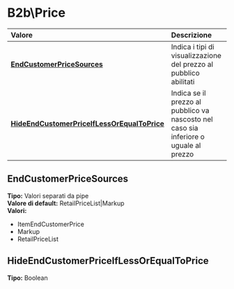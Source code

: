 # B2b\Price

| Valore | Descrizione |
| :--- | :--- |
| [**EndCustomerPriceSources**](b2bprice.md#endcustomerpricesources) | Indica i tipi di visualizzazione del prezzo al pubblico abilitati |
| [**HideEndCustomerPriceIfLessOrEqualToPrice**](b2bprice.md#hideendcustomerpriceiflessorequaltoprice) | Indica se il prezzo al pubblico va nascosto nel caso sia inferiore o uguale al prezzo |

## EndCustomerPriceSources

**Tipo:** Valori separati da pipe  
**Valore di default:** RetailPriceList\|Markup  
**Valori:**

* ItemEndCustomerPrice
* Markup
* RetailPriceList

## HideEndCustomerPriceIfLessOrEqualToPrice

**Tipo:** Boolean
